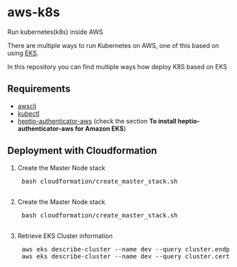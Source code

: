# aws-k8s
Run kubernetes(k8s) inside AWS

There are multiple ways to run Kubernetes on AWS, one of this based on using [EKS](https://aws.amazon.com/eks/).

In this repository you can find multiple ways how deploy K8S based on EKS

## Requirements
* [awscli](https://docs.aws.amazon.com/cli/latest/userguide/cli-chap-getting-started.html)
* [kubectl](https://docs.aws.amazon.com/eks/latest/userguide/configure-kubectl.html)
* [heptio-authenticator-aws](https://docs.aws.amazon.com/eks/latest/userguide/configure-kubectl.html) (check the section **To install heptio-authenticator-aws for Amazon EKS**)


## Deployment with Cloudformation

1. Create the Master Node stack
	<pre>
	bash cloudformation/create_master_stack.sh
	</pre>

2. Create the Master Node stack
	<pre>
	bash cloudformation/create_master_stack.sh
	</pre>

3. Retrieve EKS Cluster information
	<pre>
	aws eks describe-cluster --name dev --query cluster.endpoint
	aws eks describe-cluster --name dev --query cluster.certificateAuthority.data
	</pre>
